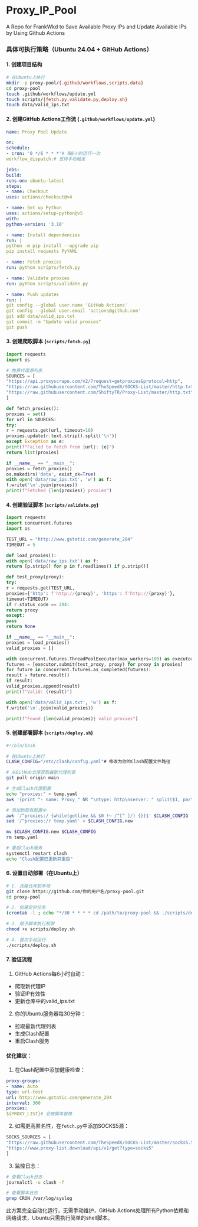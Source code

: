 # Proxy_IP_Pool
A Repo for FrankWkd to Save Available Proxy IPs and Update Available IPs by Using Github Actions
### 具体可执行策略（Ubuntu 24.04 + GitHub Actions）

#### 1. 创建项目结构
```bash
# 在Ubuntu上执行
mkdir -p proxy-pool/{.github/workflows,scripts,data}
cd proxy-pool
touch .github/workflows/update.yml
touch scripts/{fetch.py,validate.py,deploy.sh}
touch data/valid_ips.txt
```

#### 2. 创建GitHub Actions工作流 (`.github/workflows/update.yml`)
```yaml
name: Proxy Pool Update

on:
schedule:
- cron: '0 */6 * * *'# 每6小时运行一次
workflow_dispatch:# 支持手动触发

jobs:
build:
runs-on: ubuntu-latest
steps:
- name: Checkout
uses: actions/checkout@v4

- name: Set up Python
uses: actions/setup-python@v5
with:
python-version: '3.10'

- name: Install dependencies
run: |
python -m pip install --upgrade pip
pip install requests PyYAML

- name: Fetch proxies
run: python scripts/fetch.py

- name: Validate proxies
run: python scripts/validate.py

- name: Push updates
run: |
git config --global user.name 'GitHub Actions'
git config --global user.email 'actions@github.com'
git add data/valid_ips.txt
git commit -m "Update valid proxies"
git push
```

#### 3. 创建爬取脚本 (`scripts/fetch.py`)
```python
import requests
import os

# 免费代理源列表
SOURCES = [
"https://api.proxyscrape.com/v2/?request=getproxies&protocol=http",
"https://raw.githubusercontent.com/TheSpeedX/SOCKS-List/master/http.txt",
"https://raw.githubusercontent.com/ShiftyTR/Proxy-List/master/http.txt"
]

def fetch_proxies():
proxies = set()
for url in SOURCES:
try:
r = requests.get(url, timeout=10)
proxies.update(r.text.strip().split('\n'))
except Exception as e:
print(f"Failed to fetch from {url}: {e}")
return list(proxies)

if __name__ == "__main__":
proxies = fetch_proxies()
os.makedirs('data', exist_ok=True)
with open('data/raw_ips.txt', 'w') as f:
f.write('\n'.join(proxies))
print(f"Fetched {len(proxies)} proxies")
```

#### 4. 创建验证脚本 (`scripts/validate.py`)
```python
import requests
import concurrent.futures
import os

TEST_URL = "http://www.gstatic.com/generate_204"
TIMEOUT = 5

def load_proxies():
with open('data/raw_ips.txt') as f:
return [p.strip() for p in f.readlines() if p.strip()]

def test_proxy(proxy):
try:
r = requests.get(TEST_URL,
proxies={'http': f'http://{proxy}', 'https': f'http://{proxy}'},
timeout=TIMEOUT)
if r.status_code == 204:
return proxy
except:
pass
return None

if __name__ == "__main__":
proxies = load_proxies()
valid_proxies = []

with concurrent.futures.ThreadPoolExecutor(max_workers=100) as executor:
futures = [executor.submit(test_proxy, proxy) for proxy in proxies]
for future in concurrent.futures.as_completed(futures):
result = future.result()
if result:
valid_proxies.append(result)
print(f"Valid: {result}")

with open('data/valid_ips.txt', 'w') as f:
f.write('\n'.join(valid_proxies))

print(f"Found {len(valid_proxies)} valid proxies")
```

#### 5. 创建部署脚本 (`scripts/deploy.sh`)
```bash
#!/bin/bash

# 在Ubuntu上执行
CLASH_CONFIG="/etc/clash/config.yaml"# 修改为你的Clash配置文件路径

# 从GitHub仓库获取最新代理列表
git pull origin main

# 生成Clash代理配置
echo "proxies:" > temp.yaml
awk '{print "- name: Proxy_" NR "\ntype: http\nserver: " split($1, parts, ":")[1] "\nport: " split($1, parts, ":")[2] "\nusername: \"\"\npassword: \"\""}' data/valid_ips.txt >> temp.yaml

# 添加到现有配置中
awk '/^proxies:/ {while(getline && $0 !~ /^[^ ]/) {}}1' $CLASH_CONFIG | \
sed '/^proxies:/r temp.yaml' > $CLASH_CONFIG.new

mv $CLASH_CONFIG.new $CLASH_CONFIG
rm temp.yaml

# 重启Clash服务
systemctl restart clash
echo "Clash配置已更新并重启"
```

#### 6. 设置自动部署（在Ubuntu上）
```bash
# 1. 克隆仓库到本地
git clone https://github.com/你的用户名/proxy-pool.git
cd proxy-pool

# 2. 创建定时任务
(crontab -l ; echo "*/30 * * * * cd /path/to/proxy-pool && ./scripts/deploy.sh") | crontab -

# 3. 赋予脚本执行权限
chmod +x scripts/deploy.sh

# 4. 首次手动运行
./scripts/deploy.sh
```

#### 7. 验证流程
1. GitHub Actions每6小时自动：
- 爬取新代理IP
- 验证IP有效性
- 更新仓库中的valid_ips.txt

2. 你的Ubuntu服务器每30分钟：
- 拉取最新代理列表
- 生成Clash配置
- 重启Clash服务

#### 优化建议：
1. 在Clash配置中添加健康检查：
```yaml
proxy-groups:
- name: Auto
type: url-test
url: http://www.gstatic.com/generate_204
interval: 300
proxies:
${PROXY_LIST}# 会被脚本替换
```

2. 如需更高匿名性，在`fetch.py`中添加SOCKS5源：
```python
SOCKS_SOURCES = [
"https://raw.githubusercontent.com/TheSpeedX/SOCKS-List/master/socks5.txt",
"https://www.proxy-list.download/api/v1/get?type=socks5"
]
```

3. 监控日志：
```bash
# 查看Clash日志
journalctl -u clash -f

# 查看脚本日志
grep CRON /var/log/syslog
```

此方案完全自动化运行，无需手动维护，GitHub Actions处理所有Python依赖和网络请求，Ubuntu只需执行简单的shell脚本。
